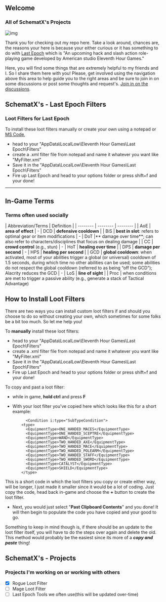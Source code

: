 
## Welcome
### All of SchematX's Projects
![img](https://upload.wikimedia.org/wikipedia/en/6/63/Last_Epoch_logo.png)


Thank you for checking out my repo here. Take a look around, chances are, the reasons your here is because your either curious or it has something to do with [Last Epoch](https://lastepoch.com) which is "An upcoming hack and slash action role-playing game developed by American studio Eleventh Hour Games."

Here, you will find some things that are extremely helpful to my friends and I. So I share them here with you!
Please, get involved using the navigation above this area to help guide you to the right areas and be sure to join in on some discussions or post some thoughts and request's. [Join in on the discussions](https://github.com/SchematX/TemperBunnys-LastEpochFilters/discussions).




## SchematX's - Last Epoch Filters
### Loot Filters for Last Epoch


To install these loot filters manually or create your own using a notepad or [MS Code](https://code.visualstudio.com), 
- head to your "AppData\LocalLow\Eleventh Hour Games\Last Epoch\Filters"
- create a .xml filter file from notepad and name it whatever you want like "MyFilter.xml"
- Save it in the "AppData\LocalLow\Eleventh Hour Games\Last Epoch\Filters"
- Fire up Last Epoch and head to your options folder or press shift+f and your done!


-----

## In-Game Terms
### Terms often used socially

| Abbreviation/Terms | Definition | 
| -------- | -------- | -------- |
| AoE     | **area of effect**     | - | DCD     | **defensive cooldown**     | 
| BiS     | **best in slot**: refers to optimal gear or item modifications     | - | DoT     |** damage over time**; can also refer to characters/disciplines that focus on dealing damage     | 
| CC     | **crowd control** (e.g., stun)     | - | HoT     | **healing over time**     | 
| DPS     | **damage per second**     | - | HPS     | **healing per second**     | 
| GCD     | **global cooldown**: when activated, most of your abilities trigger a global (or universal) cooldown of 1.5 seconds, during which time no other abilities can be used; some abilities do not respect the global cooldown (referred to as being “off the GCD”); Alacrity reduces the GCD     | - | LoS     | **line of sight**     | 
| Proc     | when conditions are met to trigger a passive ability (e.g., generate a stack of Tactical Advantage) 


## How to Install Loot Filters
There are two ways you can install custom loot filters if and should you choose to do so without creating your own, which sometimes for some folks be a bit too much. So let me help you!

To **manually** install these loot filters:
- head to your "AppData\LocalLow\Eleventh Hour Games\Last Epoch\Filters"
- create a .xml filter file from notepad and name it whatever you want like "MyFilter.xml"
- Save it in the "AppData\LocalLow\Eleventh Hour Games\Last Epoch\Filters"
- Fire up Last Epoch and head to your options folder or press shift+f and your done!

To copy and past a loot filter:
- while in game, **hold ctrl** and press **F**
- With your loot filter you've copied here which looks like this for a short example:

            <Condition i:type="SubTypeCondition">
          <type>
            <EquipmentType>ONE_HANDED_MACES</EquipmentType>
            <EquipmentType>ONE_HANDED_SCEPTRE</EquipmentType>
            <EquipmentType>WAND</EquipmentType>
            <EquipmentType>TWO_HANDED_AXE</EquipmentType>
            <EquipmentType>TWO_HANDED_MACE</EquipmentType>
            <EquipmentType>TWO_HANDED_POLEARM</EquipmentType>
            <EquipmentType>TWO_HANDED_STAFF</EquipmentType>
            <EquipmentType>TWO_HANDED_SWORD</EquipmentType>
            <EquipmentType>CATALYST</EquipmentType>
            <EquipmentType>SHIELD</EquipmentType>
          </type>
This is a short code in which the loot filters you copy or create either way, will be longer, I just made it smaller since it would be a lot of coding. Just copy the code, head back in-game and choose the **+** button to create the loot filter.
- Next, you would just select "**Past Clipboard Contents**" and you done! It will then begin to populate the code you have copied and your good to go.

Something to keep in mind though is, if there should be an update to the loot filter itself, you will have to do the steps over again and delete the old. This method would probably be the easiest since its more of a ***copy and paste*** thing!


## SchematX's - Projects
### Projects I'm working on or working with others

 - [x] Rogue Loot Filter
 - [ ] Mage Loot Filter
 - [ ] Last Epoch Tools we often use(this will be updated over-time)

